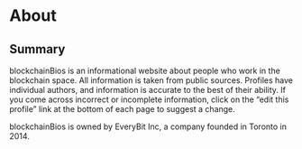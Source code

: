 # About

## Summary
blockchainBios is an informational website about people who work in the blockchain space. All information is taken from public sources. Profiles have individual authors, and information is accurate to the best of their ability. If you come across incorrect or incomplete information, click on the “edit this profile” link at the bottom of each page to suggest a change.

blockchainBios is owned by EveryBit Inc, a company founded in Toronto in 2014.
